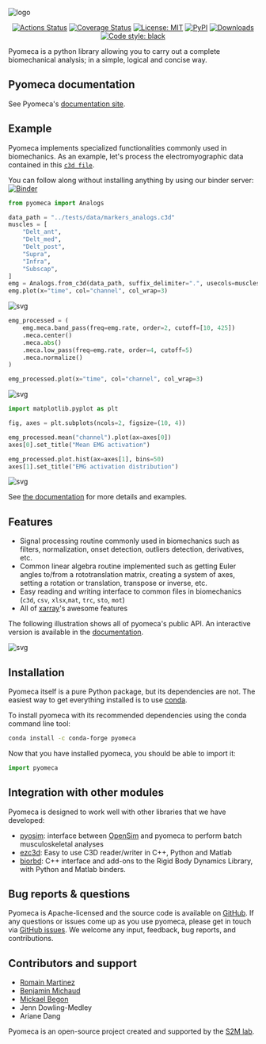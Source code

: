 <img
  src="https://raw.githubusercontent.com/pyomeca/design/master/logo/logo_plain_doc.svg?sanitize=true"
  alt="logo"
/>

<p align="center">
  <a href="https://github.com/romainmartinez/pyomeca/actions"
    ><img
      alt="Actions Status"
      src="https://github.com/romainmartinez/pyomeca/workflows/CI/badge.svg"
  /></a>
  <a href="https://coveralls.io/github/romainmartinez/pyomeca?branch=master"
    ><img
      alt="Coverage Status"
      src="https://coveralls.io/repos/github/romainmartinez/pyomeca/badge.svg?branch=master"
  /></a>
  <a href="https://anaconda.org/conda-forge/pyomeca"
    ><img
      alt="License: MIT"
      src="https://anaconda.org/conda-forge/pyomeca/badges/license.svg"
  /></a>
  <a href="https://anaconda.org/conda-forge/pyomeca"
    ><img
      alt="PyPI"
      src="https://anaconda.org/conda-forge/pyomeca/badges/latest_release_date.svg"
  /></a>
  <a href="https://anaconda.org/conda-forge/pyomeca"
    ><img
      alt="Downloads"
      src="https://anaconda.org/conda-forge/pyomeca/badges/downloads.svg"
  /></a>
  <a href="https://github.com/psf/black"
    ><img
      alt="Code style: black"
      src="https://img.shields.io/badge/code%20style-black-000000.svg"
  /></a>
</p>

Pyomeca is a python library allowing you to carry out a complete biomechanical analysis; in a simple, logical and concise way.

## Pyomeca documentation

See Pyomeca's [documentation site](https://romainmartinez.github.io/pyomeca).

## Example

Pyomeca implements specialized functionalities commonly used in biomechanics. As an example, let's process the electromyographic data contained in this [`c3d file`](https://github.com/romainmartinez/pyomeca/blob/master/tests/data/markers_analogs.c3d).

You can follow along without installing anything by using our binder server: [![Binder](https://mybinder.org/badge_logo.svg)](https://mybinder.org/v2/gh/romainmartinez/pyomeca/master)

```python
from pyomeca import Analogs

data_path = "../tests/data/markers_analogs.c3d"
muscles = [
    "Delt_ant",
    "Delt_med",
    "Delt_post",
    "Supra",
    "Infra",
    "Subscap",
]
emg = Analogs.from_c3d(data_path, suffix_delimiter=".", usecols=muscles)
emg.plot(x="time", col="channel", col_wrap=3)
```

![svg](docs/images/readme-example_files/readme-example_3_0.svg)

```python
emg_processed = (
    emg.meca.band_pass(freq=emg.rate, order=2, cutoff=[10, 425])
    .meca.center()
    .meca.abs()
    .meca.low_pass(freq=emg.rate, order=4, cutoff=5)
    .meca.normalize()
)

emg_processed.plot(x="time", col="channel", col_wrap=3)
```

![svg](docs/images/readme-example_files/readme-example_4_0.svg)

```python
import matplotlib.pyplot as plt

fig, axes = plt.subplots(ncols=2, figsize=(10, 4))

emg_processed.mean("channel").plot(ax=axes[0])
axes[0].set_title("Mean EMG activation")

emg_processed.plot.hist(ax=axes[1], bins=50)
axes[1].set_title("EMG activation distribution")
```

![svg](docs/images/readme-example_files/readme-example_5_1.svg)

See [the documentation](https://romainmartinez.github.io/pyomeca/) for more details and examples.

## Features

- Signal processing routine commonly used in biomechanics such as filters, normalization, onset detection, outliers detection, derivatives, etc.
- Common linear algebra routine implemented such as getting Euler angles to/from a rototranslation matrix, creating a system of axes, setting a rotation or translation, transpose or inverse, etc.
- Easy reading and writing interface to common files in biomechanics (`c3d`, `csv`, `xlsx`,`mat`, `trc`, `sto`, `mot`)
- All of [xarray](http://xarray.pydata.org/en/stable/index.html)'s awesome features

The following illustration shows all of pyomeca's public API.
An interactive version is available in the [documentation](https://romainmartinez.github.io/pyomeca/overview/).

![svg](docs/images/api.svg)

## Installation

Pyomeca itself is a pure Python package, but its dependencies are not.
The easiest way to get everything installed is to use [conda](https://conda.io/en/latest/miniconda.html).

To install pyomeca with its recommended dependencies using the conda command line tool:

```bash
conda install -c conda-forge pyomeca
```
Now that you have installed pyomeca, you should be able to import it:

```python
import pyomeca
```

## Integration with other modules

Pyomeca is designed to work well with other libraries that we have developed:

- [pyosim](https://github.com/pyomeca/pyosim): interface between [OpenSim](http://opensim.stanford.edu/) and pyomeca to perform batch musculoskeletal analyses
- [ezc3d](https://github.com/pyomeca/ezc3d): Easy to use C3D reader/writer in C++, Python and Matlab
- [biorbd](https://github.com/pyomeca/biorbd): C++ interface and add-ons to the Rigid Body Dynamics Library, with Python and Matlab binders.

## Bug reports & questions

Pyomeca is Apache-licensed and the source code is available on [GitHub](https://github.com/pyomeca/pyomeca). If any questions or issues come up as you use pyomeca, please get in touch via [GitHub issues](https://github.com/pyomeca/pyomeca/issues). We welcome any input, feedback, bug reports, and contributions.

## Contributors and support

- [Romain Martinez](https://github.com/romainmartinez)
- [Benjamin Michaud](https://github.com/pariterre)
- [Mickael Begon](https://github.com/mickaelbegon)
- Jenn Dowling-Medley
- Ariane Dang

Pyomeca is an open-source project created and supported by the [S2M lab](https://www.facebook.com/s2mlab/).
